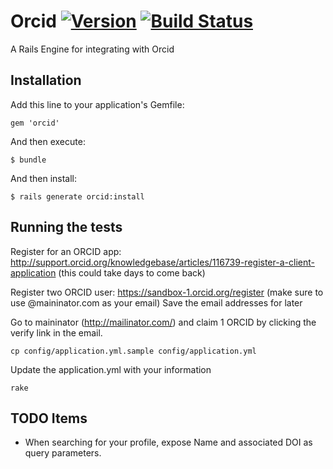 # Orcid [![Version](https://badge.fury.io/rb/orcid.png)](http://badge.fury.io/rb/orcid) [![Build Status](https://travis-ci.org/jeremyf/orcid.png?branch=master)](https://travis-ci.org/jeremyf/orcid)


A Rails Engine for integrating with Orcid

## Installation

Add this line to your application's Gemfile:

    gem 'orcid'

And then execute:

    $ bundle

And then install:

    $ rails generate orcid:install

## Running the tests

Register for an ORCID app:  http://support.orcid.org/knowledgebase/articles/116739-register-a-client-application
 (this could take days to come back)
 
Register two ORCID user: https://sandbox-1.orcid.org/register (make sure to use <blah>@maininator.com as your email)
Save the email addresses for later

Go to maininator (http://mailinator.com/) and claim 1 ORCID by clicking the verify link in the email.
 
`cp config/application.yml.sample config/application.yml`

Update the application.yml with your information

`rake`


## TODO Items

* When searching for your profile, expose Name and associated DOI as query parameters.
